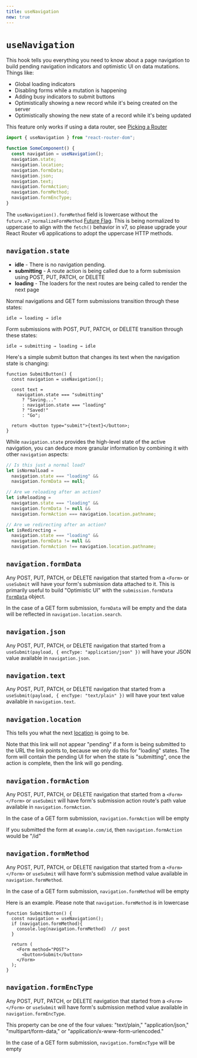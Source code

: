 ```yaml
---
title: useNavigation
new: true
---
```


# `useNavigation`

This hook tells you everything you need to know about a page navigation to build pending navigation indicators and optimistic UI on data mutations. Things like:

- Global loading indicators
- Disabling forms while a mutation is happening
- Adding busy indicators to submit buttons
- Optimistically showing a new record while it's being created on the server
- Optimistically showing the new state of a record while it's being updated

<docs-warning>This feature only works if using a data router, see [Picking a Router][pickingarouter]</docs-warning>

```js
import { useNavigation } from "react-router-dom";

function SomeComponent() {
  const navigation = useNavigation();
  navigation.state;
  navigation.location;
  navigation.formData;
  navigation.json;
  navigation.text;
  navigation.formAction;
  navigation.formMethod;
  navigation.formEncType;
}
```

<docs-warning>The `useNavigation().formMethod` field is lowercase without the `future.v7_normalizeFormMethod` [Future Flag][api-development-strategy]. This is being normalized to uppercase to align with the `fetch()` behavior in v7, so please upgrade your React Router v6 applications to adopt the uppercase HTTP methods.</docs-warning>

## `navigation.state`

- **idle** - There is no navigation pending.
- **submitting** - A route action is being called due to a form submission using POST, PUT, PATCH, or DELETE
- **loading** - The loaders for the next routes are being called to render the next page

Normal navigations and GET form submissions transition through these states:

```
idle → loading → idle
```

Form submissions with POST, PUT, PATCH, or DELETE transition through these states:

```
idle → submitting → loading → idle
```

Here's a simple submit button that changes its text when the navigation state is changing:

```tsx
function SubmitButton() {
  const navigation = useNavigation();

  const text =
    navigation.state === "submitting"
      ? "Saving..."
      : navigation.state === "loading"
      ? "Saved!"
      : "Go";

  return <button type="submit">{text}</button>;
}
```

While `navigation.state` provides the high-level state of the active navigation, you can deduce more granular information by combining it with other `navigation` aspects:

```js
// Is this just a normal load?
let isNormalLoad =
  navigation.state === "loading" &&
  navigation.formData == null;

// Are we reloading after an action?
let isReloading =
  navigation.state === "loading" &&
  navigation.formData != null &&
  navigation.formAction === navigation.location.pathname;

// Are we redirecting after an action?
let isRedirecting =
  navigation.state === "loading" &&
  navigation.formData != null &&
  navigation.formAction !== navigation.location.pathname;
```

## `navigation.formData`

Any POST, PUT, PATCH, or DELETE navigation that started from a `<Form>` or `useSubmit` will have your form's submission data attached to it. This is primarily useful to build "Optimistic UI" with the `submission.formData` [`FormData`](https://developer.mozilla.org/en-US/docs/Web/API/FormData) object.

In the case of a GET form submission, `formData` will be empty and the data will be reflected in `navigation.location.search`.

## `navigation.json`

Any POST, PUT, PATCH, or DELETE navigation that started from a `useSubmit(payload, { encType: "application/json" })` will have your JSON value available in `navigation.json`.

## `navigation.text`

Any POST, PUT, PATCH, or DELETE navigation that started from a `useSubmit(payload, { encType: "text/plain" })` will have your text value available in `navigation.text`.

## `navigation.location`

This tells you what the next [location][location] is going to be.

Note that this link will not appear "pending" if a form is being submitted to the URL the link points to, because we only do this for "loading" states. The form will contain the pending UI for when the state is "submitting", once the action is complete, then the link will go pending.

## `navigation.formAction`

Any POST, PUT, PATCH, or DELETE navigation that started from a `<Form></Form>` or `useSubmit` will have form's submission action route's path value available in `navigation.formAction`.

In the case of a GET form submission, `navigation.formAction` will be empty

If you submitted the form at `example.com/id`, then `navigation.formAction` would be "/id"

## `navigation.formMethod`

Any POST, PUT, PATCH, or DELETE navigation that started from a `<Form></Form>` or `useSubmit` will have form's submission method value available in `navigation.formMethod`.

In the case of a GET form submission, `navigation.formMethod` will be empty

Here is an example.  Please note that `navigation.formMethod` is in lowercase

```tsx
function SubmitButton() {
  const navigation = useNavigation();
  if (navigation.formMethod){
    console.log(navigation.formMethod)  // post
  }

  return (
    <Form method="POST">
      <button>Submit</button>
    </Form>
  );
}
```

## `navigation.formEncType`

Any POST, PUT, PATCH, or DELETE navigation that started from a `<Form></Form>` or `useSubmit` will have form's submission method value available in `navigation.formEncType`.

This property can be one of the four values: "text/plain," "application/json," "multipart/form-data," or "application/x-www-form-urlencoded."

In the case of a GET form submission, `navigation.formEncType` will be empty

[location]: ../utils/location
[pickingarouter]: ../routers/picking-a-router
[api-development-strategy]: ../guides/api-development-strategy

